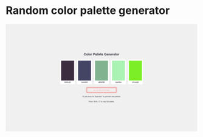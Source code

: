 # Random color palette generator

![VueJS color palette generator](./src/assets/preview.png "VueJS color palette generator")
